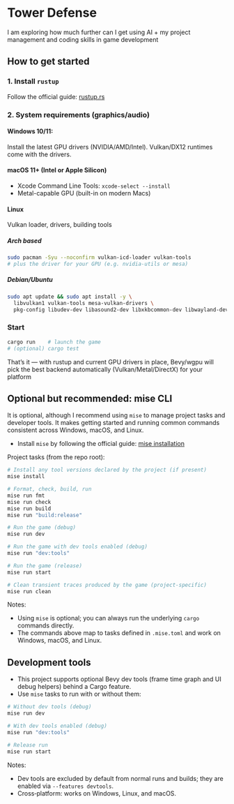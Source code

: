 # Tower Defense

I am exploring how much further can I get using AI + my project management and coding skills in game development

## How to get started

### 1. Install `rustup`

Follow the official guide: [rustup.rs](https://rustup.rs)

### 2. System requirements (graphics/audio)

#### Windows 10/11:

Install the latest GPU drivers (NVIDIA/AMD/Intel). Vulkan/DX12 runtimes come with the drivers.

#### macOS 11+ (Intel or Apple Silicon)

- Xcode Command Line Tools: `xcode-select --install`
- Metal-capable GPU (built-in on modern Macs)

#### Linux

Vulkan loader, drivers, building tools

##### Arch based

```sh
sudo pacman -Syu --noconfirm vulkan-icd-loader vulkan-tools 
# plus the driver for your GPU (e.g. nvidia-utils or mesa)
```

##### Debian/Ubuntu

```sh
sudo apt update && sudo apt install -y \
  libvulkan1 vulkan-tools mesa-vulkan-drivers \
  pkg-config libudev-dev libasound2-dev libxkbcommon-dev libwayland-dev
```


### Start

```sh
cargo run    # launch the game
# (optional) cargo test
```

That’s it — with rustup and current GPU drivers in place, Bevy/wgpu will pick the best backend automatically (Vulkan/Metal/DirectX) for your platform


## Optional but recommended: mise CLI

It is optional, although I recommend using `mise` to manage project tasks and developer tools. It makes getting started and running common commands consistent across Windows, macOS, and Linux.

- Install `mise` by following the official guide: [mise installation](https://mise.jdx.dev/installing-mise.html)

Project tasks (from the repo root):

```bash
# Install any tool versions declared by the project (if present)
mise install

# Format, check, build, run
mise run fmt
mise run check
mise run build
mise run "build:release"

# Run the game (debug)
mise run dev

# Run the game with dev tools enabled (debug)
mise run "dev:tools"

# Run the game (release)
mise run start

# Clean transient traces produced by the game (project-specific)
mise run clean
```

Notes:
- Using `mise` is optional; you can always run the underlying `cargo` commands directly.
- The commands above map to tasks defined in `.mise.toml` and work on Windows, macOS, and Linux.

## Development tools

- This project supports optional Bevy dev tools (frame time graph and UI debug helpers) behind a Cargo feature.
- Use `mise` tasks to run with or without them:

```bash
# Without dev tools (debug)
mise run dev

# With dev tools enabled (debug)
mise run "dev:tools"

# Release run
mise run start
```

Notes:
- Dev tools are excluded by default from normal runs and builds; they are enabled via `--features devtools`.
- Cross‑platform: works on Windows, Linux, and macOS.

